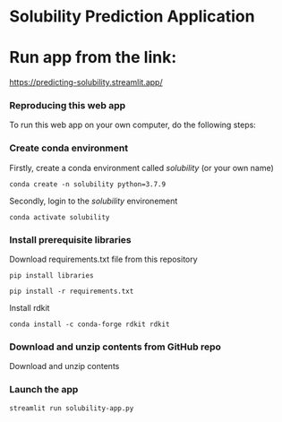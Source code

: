 # Solubility Prediction Application

# Run app from the link:
https://predicting-solubility.streamlit.app/

### Reproducing this web app
To run this web app on your own computer, do the following steps:

### Create conda environment
Firstly, create a conda environment called *solubility* (or your own name)
```
conda create -n solubility python=3.7.9
```
Secondly, login to the *solubility* environement
```
conda activate solubility
```
### Install prerequisite libraries

Download requirements.txt file from this repository

```
pip install libraries
```
```
pip install -r requirements.txt
```


Install rdkit
```
conda install -c conda-forge rdkit rdkit
```

###  Download and unzip contents from GitHub repo

Download and unzip contents 

###  Launch the app

```
streamlit run solubility-app.py
```

